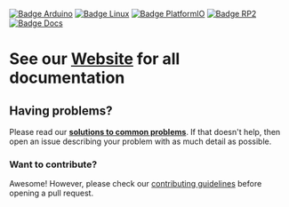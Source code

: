 <!-- markdownlint-disable MD041 MD034 -->

[![Badge Arduino]][Arduino]
[![Badge Linux]][Linux]
[![Badge PlatformIO]][PlatformIO]
[![Badge RP2]][RP2]
[![Badge Docs]][Docs]

# See our [Website] for all documentation

## Having problems?

Please read our **[solutions to common problems][Solutions]**. If that doesn't help, then open an issue describing your problem with as much detail as possible.

### Want to contribute?

Awesome! However, please check our [contributing guidelines][Contribute] before opening a pull request.

<!----------------------------------------------------------------------------->

[Badge PlatformIO]: https://github.com/nRF24/RF24/actions/workflows/build_platformIO.yml/badge.svg
[Badge Arduino]: https://github.com/nRF24/RF24/workflows/Arduino%20CLI%20build/badge.svg
[Badge Linux]: https://github.com/nRF24/RF24/workflows/Linux%20build/badge.svg
[Badge Docs]: https://readthedocs.org/projects/rf24/badge/?version=latest
[Badge RP2]: https://github.com/nRF24/RF24/actions/workflows/build_rp2xxx.yml/badge.svg

[PlatformIO]: https://github.com/nRF24/RF24/actions/workflows/build_platformIO.yml
[Arduino]: https://github.com/nRF24/RF24/actions?query=workflow%3A%22Arduino+CLI+build%22
[Linux]: https://github.com/nRF24/RF24/actions?query=workflow%3A%22Linux+build%22
[Docs]: https://rf24.readthedocs.io/en/latest/?badge=latest
[RP2]: https://github.com/nRF24/RF24/actions/workflows/build_rp2xxx.yml

[Contribute]: CONTRIBUTING.md
[Solutions]: COMMON_ISSUES.md

[Website]: http://nRF24.github.io/RF24
